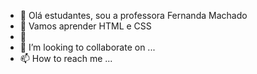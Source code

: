 - 👋 Olá estudantes, sou a professora Fernanda Machado
- 👀 Vamos aprender HTML e CSS
- 📝
- 💞️ I’m looking to collaborate on ...
- 📫 How to reach me ...

<!---
ferfkm2/ferfkm2 is a ✨ special ✨ repository because its `README.md` (this file) appears on your GitHub profile.
You can click the Preview link to take a look at your changes.
--->

